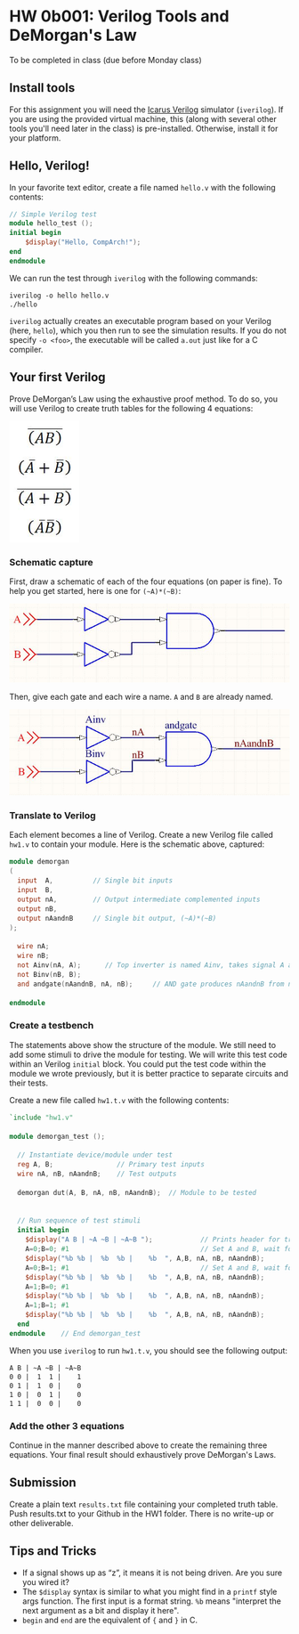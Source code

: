 # HW 0b001: Verilog Tools and DeMorgan's Law

To be completed in class (due before Monday class)

## Install tools
For this assignment you will need the [Icarus Verilog](http://iverilog.icarus.com/) simulator (`iverilog`). If you are using the provided virtual machine, this (along with several other tools you'll need later in the class) is pre-installed. Otherwise, install it for your platform.

## Hello, Verilog!

In your favorite text editor, create a file named `hello.v` with the following contents:

```verilog
// Simple Verilog test
module hello_test ();
initial begin
    $display("Hello, CompArch!");
end
endmodule
```

We can run the test through `iverilog` with the following commands:

```
iverilog -o hello hello.v
./hello
```

`iverilog` actually creates an executable program based on your Verilog (here, `hello`), which you then run to see the simulation results. If you do not specify `-o <foo>`, the executable will be called `a.out` just like for a C compiler.

## Your first Verilog

Prove DeMorgan’s Law using the exhaustive proof method.  To do so, you will use Verilog to create truth tables for the following 4 equations:

![DeMorgan's Equations](img/eqn.JPG)

### Schematic capture
First, draw a schematic of each of the four equations (on paper is fine).  To help you get started, here is one for `(~A)*(~B)`:

![Schematic](img/schem1.jpg)

Then, give each gate and each wire a name. `A` and `B` are already named.

![Labeled schematic](img/schem2.jpg)

### Translate to Verilog
Each element becomes a line of Verilog.  Create a new Verilog file called `hw1.v` to contain your module. Here is the schematic above, captured:

```verilog
module demorgan
(
  input  A,          // Single bit inputs
  input  B,
  output nA,         // Output intermediate complemented inputs
  output nB,
  output nAandnB     // Single bit output, (~A)*(~B)
);

  wire nA;
  wire nB;
  not Ainv(nA, A);  	// Top inverter is named Ainv, takes signal A as input and produces signal nA
  not Binv(nB, B);
  and andgate(nAandnB, nA, nB); 	// AND gate produces nAandnB from nA and nB

endmodule
```

### Create a testbench
The statements above show the structure of the module. We still need to add some stimuli to drive the module for testing. We will write this test code within an Verilog `initial` block.  You could put the test code within the module we wrote previously, but it is better practice to separate circuits and their tests.

Create a new file called `hw1.t.v` with the following contents:

```verilog
`include "hw1.v"

module demorgan_test ();

  // Instantiate device/module under test
  reg A, B;                // Primary test inputs
  wire nA, nB, nAandnB;    // Test outputs

  demorgan dut(A, B, nA, nB, nAandnB);  // Module to be tested


  // Run sequence of test stimuli
  initial begin
    $display("A B | ~A ~B | ~A~B ");            // Prints header for truth table
    A=0;B=0; #1                                 // Set A and B, wait for update (#1)
    $display("%b %b |  %b  %b |    %b  ", A,B, nA, nB, nAandnB);
    A=0;B=1; #1                                 // Set A and B, wait for new update
    $display("%b %b |  %b  %b |    %b  ", A,B, nA, nB, nAandnB);
    A=1;B=0; #1
    $display("%b %b |  %b  %b |    %b  ", A,B, nA, nB, nAandnB);
    A=1;B=1; #1
    $display("%b %b |  %b  %b |    %b  ", A,B, nA, nB, nAandnB);
  end
endmodule    // End demorgan_test
```

When you use `iverilog` to run `hw1.t.v`, you should see the following output:

```
A B | ~A ~B | ~A~B 
0 0 |  1  1 |    1  
0 1 |  1  0 |    0  
1 0 |  0  1 |    0  
1 1 |  0  0 |    0  
```

### Add the other 3 equations
Continue in the manner described above to create the remaining three equations. Your final result should exhaustively prove DeMorgan's Laws.


## Submission
Create a plain text `results.txt` file containing your completed  truth table. Push results.txt to your Github in the HW1 folder. There is no write-up or other deliverable.

## Tips and Tricks
 - If a signal shows up as “z”, it means it is not being driven.  Are you sure you wired it?
 - The `$display` syntax is similar to what you might find in a `printf` style args function.  The first input is a format string.  `%b` means "interpret the next argument as a bit and display it here".
 - `begin` and `end` are the equivalent of `{` and `}` in C.

